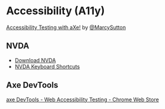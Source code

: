 # Accessibility (A11y)


[Accessibility Testing with aXe!](https://marcysutton.github.io/a11y-testing-with-axe/) by [@MarcySutton](https://twitter.com/marcysutton)

## NVDA

* [Download NVDA](https://www.nvaccess.org/download/)
* [NVDA Keyboard Shortcuts](https://dequeuniversity.com/screenreaders/nvda-keyboard-shortcuts)


## Axe DevTools

[axe DevTools - Web Accessibility Testing - Chrome Web Store](https://chromewebstore.google.com/detail/axe-devtools-web-accessib/lhdoppojpmngadmnindnejefpokejbdd)
